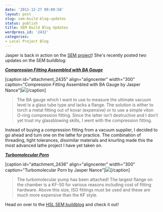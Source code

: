```yaml
---
date: '2011-12-27 09:00:58'
layout: post
slug: sem-build-blog-updates
status: publish
title: SEM Build Blog Updates
wordpress_id: '2432'
categories:
- Local Project Blog
---
```


Jasper is back in action on the [SEM project](http://wiki.heatsynclabs.org/wiki/SEM_Microscopy)! She's recently posted two updates on the SEM buildblog:

_**[Compression Fitting Assembled with BA Gauge](http://hsl-sem.tumblr.com/post/14701732133)**_

[caption id="attachment_2435" align="aligncenter" width="300" caption="Compression Fitting Assembled with BA Gauge by Jasper Nance"][![](http://www.heatsynclabs.org/wp-content/uploads/2011/12/6559592381_2c6e5414ab_b-300x227.jpg)](http://www.flickr.com/photos/nebarnix/6559592381/)[/caption]


> The BA gauge which I want to use to measure the ultimate vacuum level is a glass tube type and lacks a flange. The solution is either to torch a metal fitting out of kovar (expensive) or to use a simple viton O-ring compression fitting. Since the latter isn’t destructive and I don’t yet trust my glassblowing skills, I went with the compression fitting.

Instead of buying a compression fitting from a vacuum supplier, I decided to go ahead and turn one on the lathe for practice. The combination of threading, tight tolerances, dissimilar materials and knurling made this the most advanced lathe project I have yet taken on.


**_[Turbomolecular Porn](http://hsl-sem.tumblr.com/post/14710385864)_**

[caption id="attachment_2436" align="aligncenter" width="300" caption="Turbomolecular Porn by Jasper Nance"][![](http://www.heatsynclabs.org/wp-content/uploads/2011/12/6180407883_3d34921036_b-300x200.jpg)](http://www.flickr.com/photos/hslphotosync/6180407883/)[/caption]


> The turbomolecular pump has been attached! The largest flange on the chamber is a KF-50 for various reasons including cost of fitting hardware. Above this size, ISO fittings must be used and these are much more expensive than the KF style.


Head on over to the [HSL SEM buildblog](http://hsl-sem.tumblr.com/) and check it out!
